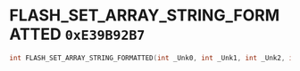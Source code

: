 # FLASH_SET_ARRAY_STRING_FORMATTED `0xE39B92B7`

```cpp
int FLASH_SET_ARRAY_STRING_FORMATTED(int _Unk0, int _Unk1, int _Unk2, int _Unk3, int _Unk4, int _Unk5, int _Unk6, int _Unk7, int _Unk8);
```